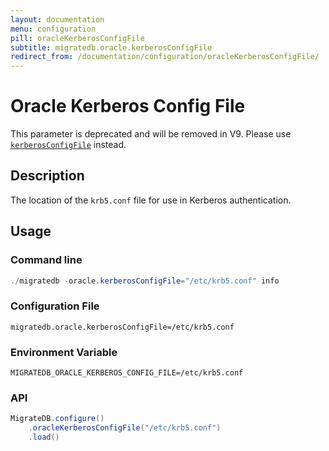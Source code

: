 ```yaml
---
layout: documentation
menu: configuration
pill: oracleKerberosConfigFile
subtitle: migratedb.oracle.kerberosConfigFile
redirect_from: /documentation/configuration/oracleKerberosConfigFile/
---
```


# Oracle Kerberos Config File

This parameter is deprecated and will be removed in V9. Please
use [`kerberosConfigFile`](/migratedb/documentation/configuration/parameters/kerberosConfigFile) instead.

## Description

The location of the `krb5.conf` file for use in Kerberos authentication.

## Usage

### Command line

```powershell
./migratedb -oracle.kerberosConfigFile="/etc/krb5.conf" info
```

### Configuration File

```properties
migratedb.oracle.kerberosConfigFile=/etc/krb5.conf
```

### Environment Variable

```properties
MIGRATEDB_ORACLE_KERBEROS_CONFIG_FILE=/etc/krb5.conf
```

### API

```java
MigrateDB.configure()
    .oracleKerberosConfigFile("/etc/krb5.conf")
    .load()
```
